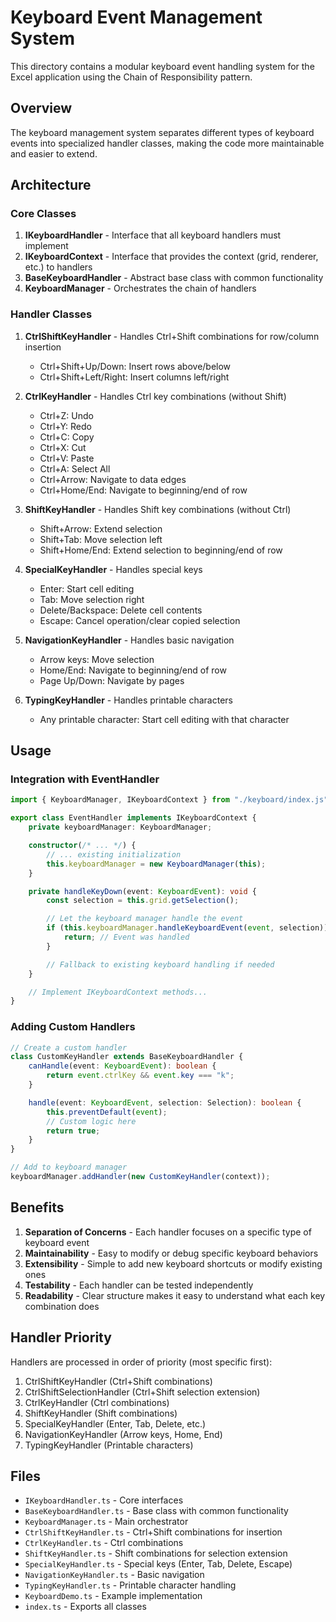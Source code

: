# Keyboard Event Management System

This directory contains a modular keyboard event handling system for the Excel application using the Chain of Responsibility pattern.

## Overview

The keyboard management system separates different types of keyboard events into specialized handler classes, making the code more maintainable and easier to extend.

## Architecture

### Core Classes

1. **IKeyboardHandler** - Interface that all keyboard handlers must implement
2. **IKeyboardContext** - Interface that provides the context (grid, renderer, etc.) to handlers
3. **BaseKeyboardHandler** - Abstract base class with common functionality
4. **KeyboardManager** - Orchestrates the chain of handlers

### Handler Classes

1. **CtrlShiftKeyHandler** - Handles Ctrl+Shift combinations for row/column insertion

    - Ctrl+Shift+Up/Down: Insert rows above/below
    - Ctrl+Shift+Left/Right: Insert columns left/right

2. **CtrlKeyHandler** - Handles Ctrl key combinations (without Shift)

    - Ctrl+Z: Undo
    - Ctrl+Y: Redo
    - Ctrl+C: Copy
    - Ctrl+X: Cut
    - Ctrl+V: Paste
    - Ctrl+A: Select All
    - Ctrl+Arrow: Navigate to data edges
    - Ctrl+Home/End: Navigate to beginning/end of row

3. **ShiftKeyHandler** - Handles Shift key combinations (without Ctrl)

    - Shift+Arrow: Extend selection
    - Shift+Tab: Move selection left
    - Shift+Home/End: Extend selection to beginning/end of row

4. **SpecialKeyHandler** - Handles special keys

    - Enter: Start cell editing
    - Tab: Move selection right
    - Delete/Backspace: Delete cell contents
    - Escape: Cancel operation/clear copied selection

5. **NavigationKeyHandler** - Handles basic navigation

    - Arrow keys: Move selection
    - Home/End: Navigate to beginning/end of row
    - Page Up/Down: Navigate by pages

6. **TypingKeyHandler** - Handles printable characters
    - Any printable character: Start cell editing with that character

## Usage

### Integration with EventHandler

```typescript
import { KeyboardManager, IKeyboardContext } from "./keyboard/index.js";

export class EventHandler implements IKeyboardContext {
    private keyboardManager: KeyboardManager;

    constructor(/* ... */) {
        // ... existing initialization
        this.keyboardManager = new KeyboardManager(this);
    }

    private handleKeyDown(event: KeyboardEvent): void {
        const selection = this.grid.getSelection();

        // Let the keyboard manager handle the event
        if (this.keyboardManager.handleKeyboardEvent(event, selection)) {
            return; // Event was handled
        }

        // Fallback to existing keyboard handling if needed
    }

    // Implement IKeyboardContext methods...
}
```

### Adding Custom Handlers

```typescript
// Create a custom handler
class CustomKeyHandler extends BaseKeyboardHandler {
    canHandle(event: KeyboardEvent): boolean {
        return event.ctrlKey && event.key === "k";
    }

    handle(event: KeyboardEvent, selection: Selection): boolean {
        this.preventDefault(event);
        // Custom logic here
        return true;
    }
}

// Add to keyboard manager
keyboardManager.addHandler(new CustomKeyHandler(context));
```

## Benefits

1. **Separation of Concerns** - Each handler focuses on a specific type of keyboard event
2. **Maintainability** - Easy to modify or debug specific keyboard behaviors
3. **Extensibility** - Simple to add new keyboard shortcuts or modify existing ones
4. **Testability** - Each handler can be tested independently
5. **Readability** - Clear structure makes it easy to understand what each key combination does

## Handler Priority

Handlers are processed in order of priority (most specific first):

1. CtrlShiftKeyHandler (Ctrl+Shift combinations)
2. CtrlShiftSelectionHandler (Ctrl+Shift selection extension)
3. CtrlKeyHandler (Ctrl combinations)
4. ShiftKeyHandler (Shift combinations)
5. SpecialKeyHandler (Enter, Tab, Delete, etc.)
6. NavigationKeyHandler (Arrow keys, Home, End)
7. TypingKeyHandler (Printable characters)

## Files

-   `IKeyboardHandler.ts` - Core interfaces
-   `BaseKeyboardHandler.ts` - Base class with common functionality
-   `KeyboardManager.ts` - Main orchestrator
-   `CtrlShiftKeyHandler.ts` - Ctrl+Shift combinations for insertion
-   `CtrlKeyHandler.ts` - Ctrl combinations
-   `ShiftKeyHandler.ts` - Shift combinations for selection extension
-   `SpecialKeyHandler.ts` - Special keys (Enter, Tab, Delete, Escape)
-   `NavigationKeyHandler.ts` - Basic navigation
-   `TypingKeyHandler.ts` - Printable character handling
-   `KeyboardDemo.ts` - Example implementation
-   `index.ts` - Exports all classes
